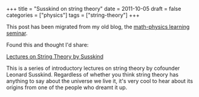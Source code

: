 +++
title = "Susskind on string theory"
date = 2011-10-05
draft = false
categories = ["physics"]
tags = ["string-theory"]
+++

This post has been migrated from my old blog, the [math-physics learning seminar](https://mathphysseminar.blogspot.com/).


Found this and thought I'd share:


[Lectures on String Theory by Susskind](https://www.youtube.com/watch?v=25haxRuZQUk&feature=list_related&playnext=1&list=SPA2FDCCBC7956448F)


This is a series of introductory lectures on string theory by cofounder Leonard Susskind. Regardless of whether you think string theory has anything to say about the universe we live it, it's very cool to hear about its origins from one of the people who dreamt it up.
